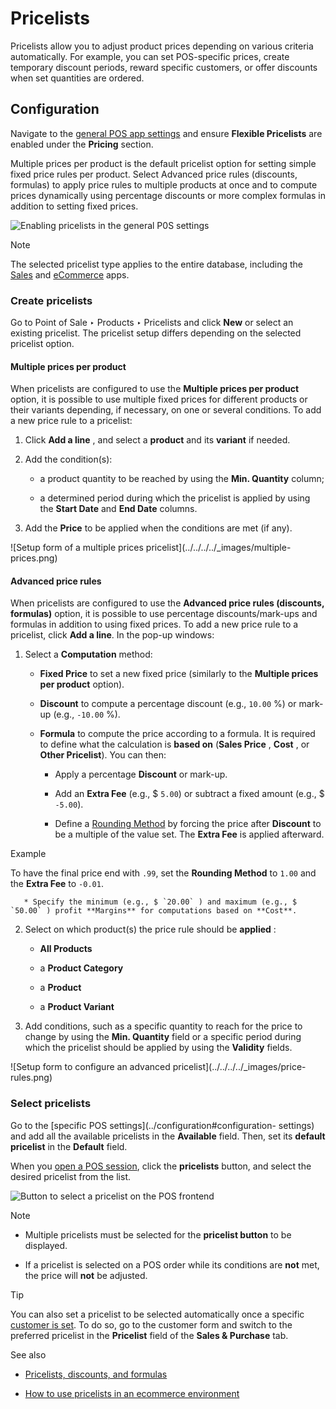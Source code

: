 # Pricelists

Pricelists allow you to adjust product prices depending on various criteria
automatically. For example, you can set POS-specific prices, create temporary
discount periods, reward specific customers, or offer discounts when set
quantities are ordered.

## Configuration

Navigate to the [general POS app
settings](../configuration#configuration-settings) and ensure **Flexible
Pricelists** are enabled under the **Pricing** section.

Multiple prices per product is the default pricelist option for setting simple
fixed price rules per product. Select Advanced price rules (discounts,
formulas) to apply price rules to multiple products at once and to compute
prices dynamically using percentage discounts or more complex formulas in
addition to setting fixed prices.

![Enabling pricelists in the general P0S
settings](../../../../_images/settings1.png) <div class="alert alert-primary">
<p class="alert-title">
Note</p><p>The selected pricelist type applies to the entire database, including the <a href="../../sales/products_prices/prices/pricing">Sales</a> and <a href="../../../websites/ecommerce/managing_products/price_management#ecommerce-pricelists"><span class="std std-ref">eCommerce</span></a>
apps.</p>
</div>

### Create pricelists

Go to Point of Sale ‣ Products ‣ Pricelists and click **New** or select an
existing pricelist. The pricelist setup differs depending on the selected
pricelist option.

#### Multiple prices per product

When pricelists are configured to use the **Multiple prices per product**
option, it is possible to use multiple fixed prices for different products or
their variants depending, if necessary, on one or several conditions. To add a
new price rule to a pricelist:

  1. Click **Add a line** , and select a **product** and its **variant** if needed.

  2. Add the condition(s):

     * a product quantity to be reached by using the **Min. Quantity** column;

     * a determined period during which the pricelist is applied by using the **Start Date** and **End Date** columns.

  3. Add the **Price** to be applied when the conditions are met (if any).

![Setup form of a multiple prices pricelist](../../../../_images/multiple-
prices.png)

#### Advanced price rules

When pricelists are configured to use the **Advanced price rules (discounts,
formulas)** option, it is possible to use percentage discounts/mark-ups and
formulas in addition to using fixed prices. To add a new price rule to a
pricelist, click **Add a line**. In the pop-up windows:

  1. Select a **Computation** method:

     * **Fixed Price** to set a new fixed price (similarly to the **Multiple prices per product** option).

     * **Discount** to compute a percentage discount (e.g., `10.00` %) or mark-up (e.g., `-10.00` %).

     * **Formula** to compute the price according to a formula. It is required to define what the calculation is **based on** (**Sales Price** , **Cost** , or **Other Pricelist**). You can then:

       * Apply a percentage **Discount** or mark-up.

       * Add an **Extra Fee** (e.g., $ `5.00`) or subtract a fixed amount (e.g., $ `-5.00`).

       * Define a [Rounding Method](cash_rounding) by forcing the price after **Discount** to be a multiple of the value set. The **Extra Fee** is applied afterward.

<div class="alert alert-success">
<p class="alert-title">
Example</p><p>To have the final price end with <code>.99</code>, set the <b>Rounding Method</b> to <code>1.00</code> and
the <b>Extra Fee</b> to <code>-0.01</code>.</p>
</div>

       * Specify the minimum (e.g., $ `20.00` ) and maximum (e.g., $ `50.00` ) profit **Margins** for computations based on **Cost**.

  2. Select on which product(s) the price rule should be **applied** :

     * **All Products**

     * a **Product Category**

     * a **Product**

     * a **Product Variant**

  3. Add conditions, such as a specific quantity to reach for the price to change by using the **Min. Quantity** field or a specific period during which the pricelist should be applied by using the **Validity** fields.

![Setup form to configure an advanced pricelist](../../../../_images/price-
rules.png)

### Select pricelists

Go to the [specific POS settings](../configuration#configuration-
settings) and add all the available pricelists in the **Available** field.
Then, set its **default pricelist** in the **Default** field.

When you [open a POS session](../../point_of_sale#pos-session-start),
click the **pricelists** button, and select the desired pricelist from the
list.

![Button to select a pricelist on the POS
frontend](../../../../_images/pricelist-button.png) <div class="alert alert-primary">
<p class="alert-title">
Note</p><ul>
<li><p>Multiple pricelists must be selected for the <b>pricelist button</b> to be displayed.</p></li>
<li><p>If a pricelist is selected on a POS order while its conditions are <b>not</b> met, the price will
<b>not</b> be adjusted.</p></li>
</ul>
</div>
<div class="alert alert-info">
<p class="alert-title">
Tip</p><p>You can also set a pricelist to be selected automatically once a specific <a href="../../point_of_sale#pos-customers"><span class="std std-ref">customer is set</span></a>. To do so, go to the customer form and switch to the preferred pricelist in the
<b>Pricelist</b> field of the <b>Sales &amp; Purchase</b> tab.</p>
</div> <div class="alert alert-secondary">
<p class="alert-title">
See also</p><ul>
<li><p><a href="../../sales/products_prices/prices/pricing">Pricelists, discounts, and formulas</a></p></li>
<li><p><a href="../../../websites/ecommerce/managing_products/price_management#ecommerce-pricelists"><span class="std std-ref">How to use pricelists in an ecommerce environment</span></a></p></li>
</ul>
</div>

